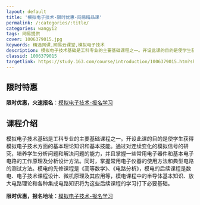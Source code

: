 ```yaml
---
layout: default
title: '模拟电子技术-限时优惠-网易精品课'
permalink: /:categories/:title/
categories: wangyi2
tags: 网易提供
cover: 1006379015.jpg
keywords: 精选网课,网易云课堂,模拟电子技术
description: 模拟电子技术基础是工科专业的主要基础课程之一。开设此课的目的是使学生获得模拟电子技术方面的基本理论知识和基本技能。通过对
classid: 1006379015
targetlink: https://study.163.com/course/introduction/1006379015.htm?share=1&shareId=1025206652&utm_campaign=share&utm_medium=iphoneShare&utm_source=&utm_u=1025206652
---
```


## 限时特惠

**限时优惠，火速报名**：[模拟电子技术-报名学习](https://study.163.com/course/introduction/1006379015.htm?share=1&shareId=1025206652&utm_campaign=share&utm_medium=iphoneShare&utm_source=&utm_u=1025206652)

## 课程介绍

模拟电子技术基础是工科专业的主要基础课程之一。开设此课的目的是使学生获得模拟电子技术方面的基本理论知识和基本技能。通过对连续变化的模拟信号的研究，培养学生分析问题和解决问题的能力，并且掌握一些常用电子器件和基本电子电路的工作原理及分析设计方法。同时，掌握常用电子仪器的使用方法和典型电路的测试方法。模电的先修课程是《高等数学》、《电路分析》，模电的后续课程是数电、电子技术课程设计、微机原理及其应用等，模电课程中的半导体基本知识、放大电路理论和各种集成电路知识将为这些后续课程的学习打下必要基础。

**限时优惠，报名地址**：[模拟电子技术-报名学习](https://study.163.com/course/introduction/1006379015.htm?share=1&shareId=1025206652&utm_campaign=share&utm_medium=iphoneShare&utm_source=&utm_u=1025206652)

